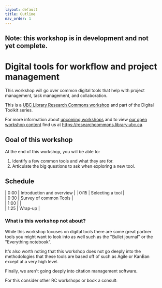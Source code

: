 ```yaml
---
layout: default
title: Outline
nav_order: 1
---
```

## Note: this workshop is in development and not yet complete.

# Digital tools for workflow and project management

This workshop will go over common digital tools that help with project management, task management, and collaboration.

This is a [UBC Library Research Commons workshop](https://researchcommons.library.ubc.ca) and part of the Digital Toolkit series.

For more information about [upcoming workshops](https://researchcommons.library.ubc.ca/events/) and to view [our open workshop content](https://researchcommons.library.ubc.ca/oer/) find us at https://researchcommons.library.ubc.ca.

## Goal of this workshop

At the end of this workshop, you will be able to:
1. Identify a few common tools and what they are for.
2. Articulate the big questions to ask when exploring a new tool.

## Schedule

| 0:00 | Introduction and overview |
| 0:15 | Selecting a tool |  
| 0:30 | Survey of common Tools |   
| 1:00 |  |  
| 1:25 | Wrap-up |   

### What is this workshop not about?

While this workshop focuses on digital tools there are some great partner tools you might want to look into as well such as the "Bullet journal" or the "Everything notebook".

It's also worth noting that this workshop does not go deeply into the methodologies that these tools are based off of such as Agile or KanBan except at a very high level.

Finally, we aren't going deeply into citation management software.

For this consider other RC workshops or book a consult:
